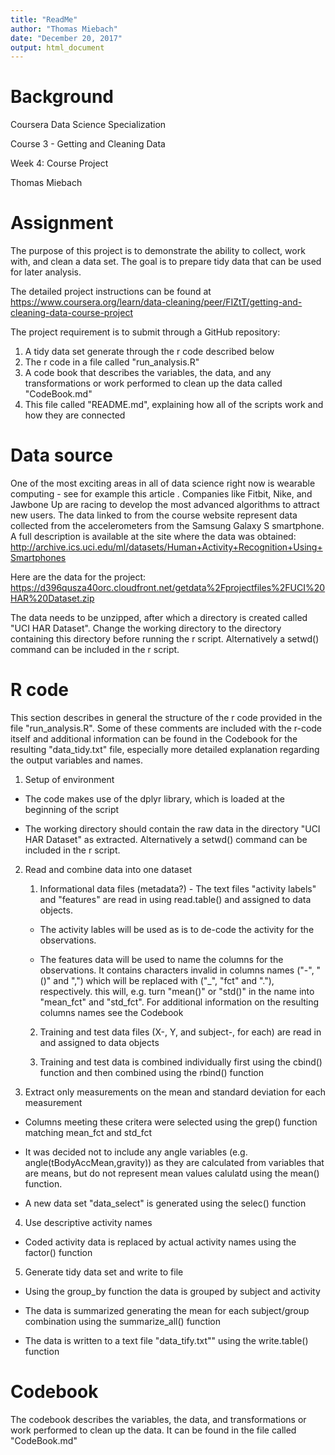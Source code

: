 ```yaml
---
title: "ReadMe"
author: "Thomas Miebach"
date: "December 20, 2017"
output: html_document
---
```


# Background
Coursera Data Science Specialization

Course 3 - Getting and Cleaning Data

Week 4: Course Project

Thomas Miebach

# Assignment
The purpose of this project is to demonstrate the ability to collect, work with, and clean a data set. The goal is to prepare tidy data that can be used for later analysis.

The detailed project instructions can be found at https://www.coursera.org/learn/data-cleaning/peer/FIZtT/getting-and-cleaning-data-course-project

The project requirement is to submit through a GitHub repository: 
1. A tidy data set generate through the r code described below
2. The r code in a file called "run_analysis.R"
3. A code book that describes the variables, the data, and any transformations or work performed to clean up the data called "CodeBook.md" 
4. This file called "README.md", explaining how all of the scripts work and how they are connected

# Data source
One of the most exciting areas in all of data science right now is wearable computing - see for example this article . Companies like Fitbit, Nike, and Jawbone Up are racing to develop the most advanced algorithms to attract new users. The data linked to from the course website represent data collected from the accelerometers from the Samsung Galaxy S smartphone. A full description is available at the site where the data was obtained:
http://archive.ics.uci.edu/ml/datasets/Human+Activity+Recognition+Using+Smartphones 

Here are the data for the project:
https://d396qusza40orc.cloudfront.net/getdata%2Fprojectfiles%2FUCI%20HAR%20Dataset.zip 

The data needs to be unzipped, after which a directory is created called "UCI HAR Dataset". Change the working directory to the directory containing this directory before running the r script. Alternatively a setwd() command can be included in the r script.

# R code
This section describes in general the structure of the r code provided in the file "run_analysis.R". Some of these comments are included with the r-code itself and additional information can be found in the Codebook for the resulting "data_tidy.txt" file, especially more detailed explanation regarding the output variables and names.

1. Setup of environment

* The code makes use of the dplyr library, which is loaded at the beginning of the script

* The working directory should contain the raw data in the directory "UCI HAR Dataset" as extracted. Alternatively a setwd() command can be included in the r script.

2. Read and combine data into one dataset

   1. Informational data files (metadata?) - The text files "activity labels" and "features" are read in using read.table() and assigned to data objects. 

   * The activity lables will be used as is to de-code the activity for the observations. 

   * The features data will be used to name the columns for the observations. It contains characters invalid in columns names ("-", "()" and ",") which will be replaced with ("_", "fct" and "."), respectively. this will, e.g. turn "mean()" or "std()" in the name into "mean_fct" and "std_fct". For additional information on the resulting columns names see the Codebook

   2. Training and test data files (X-, Y, and subject-, for each) are read in and assigned to data objects

   3. Training and test data is combined individually first using the cbind() function and then combined using the rbind() function

3. Extract only measurements on the mean and standard deviation for each measurement   

* Columns meeting these critera were selected using the grep() function matching mean_fct and std_fct

* It was decided not to include any angle variables (e.g. angle(tBodyAccMean,gravity)) as they are calculated from variables that are means, but do not represent mean values calulatd using the mean() function.

* A new data set "data_select" is generated using the selec() function

4. Use descriptive activity names 

* Coded activity data is replaced by actual activity names using the factor() function

5. Generate tidy data set and write to file

* Using the group_by function the data is grouped by subject and activity

* The data is summarized generating the mean for each subject/group combination using the summarize_all() function

* The data is written to a text file "data_tify.txt"" using the write.table() function

# Codebook
The codebook describes the variables, the data, and transformations or work performed to clean up the data. It can be found in the file called "CodeBook.md" 
